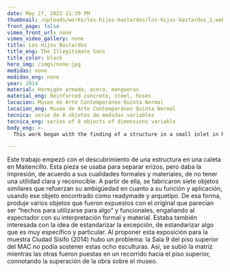 ```yaml
---
date: May 27, 2022 11:39 PM
thumbnail: /uploads/works/los-hijos-bastardos/los-hijos-bastardos_1.webp
front_page: false
vimeo_front_url: none
vimeo_video_gallery: none
title: Los Hijos Bastardos
title_eng: The Illegitimate Sons
title_color: black
hero_img: /imgs/none.jpg
medidas: none
medidas_eng: none
year: 2014
material: Hormigón armado, acero, mangueras
material_eng: Reinforced concrete, steel, hoses
locacion: Museo de Arte Contemporáneo Quinta Normal
locacion_eng: Museo de Arte Contemporáneo Quinta Normal
tecnica: serie de 8 objetos de medidas variables
tecnica_eng: series of 8 objects of dimensions variable
body_eng: >-
  This work began with the finding of a structure in a small inlet in Maitencillo, Chile. It was used to separate sea urchins, but it gave the impression, due to its form and material qualities, to have no clear and detectable utility.  According to the original, seven similar objects were fabricated to reinforce its ambiguity through its function and application status, using that found object as an archetype and readymade. In that way, I produced several objects that were displayed with the original that seemed to be “made to be used for something” and functional, deceiving the public with their formal and material interpretation.  I was also interested with the idea of standardizing the exception, of standardizing something that is very specific and particular.  When I proposed this exhibition for the show Ciudad Sísifo (2014) there was a problem: the room in which they were about to stand in the Museum of Contemporary Art couldn’t hold this eight structures.  This way, the prototype was left on the upper floor while the others were put in an itinerary to the second floor. This assumed the overcoming of the work over the museum.

---
```

Este trabajo empezó con el descubrimiento de una estructura en una caleta en Maitencillo.  Esta pieza se usaba para separar erizos, pero daba la impresión, de acuerdo a sus cualidades formales y materiales, de no tener una utilidad clara y reconocible.  A partir de ella, se fabricaron siete objetos similares que refuerzan su ambigüedad en cuanto a su función y aplicación, usando ese objeto encontrado como readymade y arquetipo.  De esa forma,  produje varios objetos que fueron expuestos con el original que parecían ser “hechos para utilizarse para algo” y funcionales, engañando al espectador con su interpretación formal y material. Estaba también interesada con la idea de estandarizar la excepción, de estandarizar algo que es muy específico y particular.  Al proponer esta exposición para la muestra Ciudad Sísifo (2014) hubo un problema: la Sala 9 del piso superior del MAC no podía sostener estas ocho esculturas.  Así, se subió la matriz mientras las otras fueron puestas en un recorrido hacia el piso superior, connotando la superación de la obra sobre el museo.